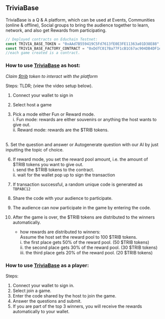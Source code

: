 ## TriviaBase

TriviaBase is a Q & A platform, which can be used at Events, Communities (online & offline), Social groups to bring the audience together to learn, network, and also get Rewards from participating.

```js
// Deployed contracts on Educhain Testnet:
const TRIVIA_BASE_TOKEN = "0xAAd7B559419C5Fd7613fE0E3FE11363a01D38E88"; 
const TRIVIA_BASE_FACTORY_CONTRACT = "0xDdfC017Ba77F1cB1C67ac904DB4DF1ef58E68e89";
//each game created is a contract.

```

<h3>How to use <a href="https://edu-trivia.vercel.app/">TriviaBase</a> as host:</h3>

<i>Claim <a href="https://edu0trivia0faucet.vercel.app/">$trib</a> token to interact with the platform</i>

Steps:
    TLDR; (view the video setup below).
1. Connect your wallet to sign in

2. Select host a game

3. Pick a mode either Fun or Reward mode. <br/>
    i. Fun mode: rewards are either souvenirs or anything the host wants to give out.
   <br/>
    ii. Reward mode: rewards are the $TRIB tokens.
<br/>
5. Set the question and answer or Autogenerate question with our AI by just inputting the topic of choice.

6. If reward mode, you set the reward pool amount, i.e. the amount of $TRIB tokens you want to give out.<br/>
    i. send the $TRIB tokens to the contract.<br/>
    ii. wait for the wallet pop up to sign the transaction<br/>

7. If transaction successful, a random unique code is generated as `TBPABC12`<br/>

8. Share the code with your audience to participate.

9. The audience can now participate in the game by entering the code.<br/>
10. After the game is over, the $TRIB tokens are distributed to the winners automatically.<br/>
    - how rewards are distributed to winners:<br/>
    Assume the host set the reward pool to 100 $TRIB tokens.<br/>
    i. the first place gets 50% of the reward pool. (50 $TRIB tokens)<br/>
    ii. the second place gets 30% of the reward pool. (30 $TRIB tokens)<br/>
    iii. the third place gets 20% of the reward pool. (20 $TRIB tokens)<br/>


<h3>How to use <a href="https://edu-trivia.vercel.app/">TriviaBase</a> as a player:</h3>

Steps:

1. Connect your wallet to sign in.
2. Select join a game.
3. Enter the code shared by the host to join the game.
4. Answer the questions and submit.
5. If you are part of the top 3 winners, you will receive the rewards automatically to your wallet.

